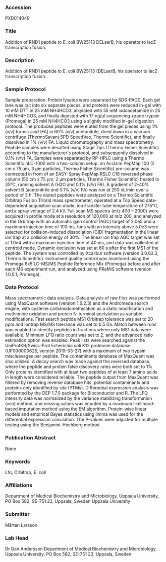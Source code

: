 ### Accession
PXD014049

### Title
Addition of RND1 peptide to E. coli BW25113 DELserB, his operator to lacZ transcription fusion.

### Description
Addition of RND1 peptide to E. coli BW25113 (DELserB, his operator to lacZ transcription fusion.

### Sample Protocol
Sample preparation. Protein lysates were separated by SDS-PAGE. Each gel lane was cut into six separate pieces, and proteins were reduced in-gel with 10 mM DTT in 25 mM NH4HCO3, alkylated with 55 mM iodoacetamide in 25 mM NH4HCO3, and finally digested with 17 ng/μl sequencing-grade trypsin (Promega) in 25 mM NH4HCO3 using a slightly modified in-gel digestion protocol. The produced peptides were eluted from the gel pieces using 1% (v/v) formic acid (FA) in 60% (v/v) acetonitrile, dried down in a vacuum centrifuge (ThermoSavant SPD SpeedVac, Thermo Scientific), and finally dissolved in 1% (v/v) FA.   Liquid chromatography and mass spectrometry.  Peptide samples were desalted using Stage Tips (Thermo Fisher Scientific) according to the manufacturer's protocol, and subsequently dissolved in 0.1% (v/v) FA. Samples were separated by RP-HPLC using a Thermo Scientific nLC-1000 with a two-column setup; an Acclaim PepMap 100 (2 cm x 75 μm, 3 μm particles, Thermo Fisher Scientific) pre-column was connected in front of an EASY-Spray PepMap RSLC C18 reversed phase column (50 cm x 75 μm, 2 μm particles, Thermo Fisher Scientific) heated to 35°C, running solvent A (H2O and 0.1% (v/v) FA). A gradient of 2–40% solvent B (acetonitrile and 0.1% (v/v) FA) was run at 250 nL/min over a period of 3 h. The eluted peptides were analyzed on a Thermo Scientific Orbitrap Fusion Tribrid mass spectrometer, operated at a Top Speed data-dependent acquisition scan mode, ion-transfer tube temperature of 275°C, and a spray voltage of 2.4 kV. Full scan MS spectra (m/z 400 – 2000) were acquired in profile mode at a resolution of 120,000 at m/z 200, and analyzed in the Orbitrap with an automatic gain control (AGC) target of 2.0e5 and a maximum injection time of 100 ms. Ions with an intensity above 5.0e3 were selected for collision-induced dissociation (CID) fragmentation in the linear ion trap at a collision energy of 30%. The linear ion trap AGC target was set at 1.0e4 with a maximum injection time of 40 ms, and data was collected at centroid mode. Dynamic exclusion was set at 60 s after the first MS1 of the peptide. The system was controlled by Xcalibur software (version 3.0.63.3, Thermo Scientific). Instrument quality control was monitored using the Promega 6x5 LC-MS/MS Peptide Reference Mix (Promega) before and after each MS experiment run, and analyzed using PReMiS software (version 1.0.5.1, Promega).

### Data Protocol
Mass spectrometric data analysis. Data analysis of raw files was performed using MaxQuant software (version 1.6.2.3) and the Andromeda search engine, with cysteine carbamidomethylation as a static modification and methionine oxidation and protein N-terminal acetylation as variable modifications. First search peptide MS1 Orbitrap tolerance was set to 20 ppm and iontrap MS/MS tolerance was set to 0.5 Da. Match between runs was enabled to identify peptides in fractions where only MS1 data were available. Minimum LFQ ratio count was set to 2, and the advanced ratio estimation option was enabled. Peak lists were searched against the UniProtKB/Swiss-Prot Echerichia coli K12 proteome database (UP000000625, version 2019-03-27) with a maximum of two trypsin miscleavages per peptide. The contaminants database of MaxQuant was also utilized. A decoy search was made against the reversed database, where the peptide and protein false discovery rates were both set to 1%. Only proteins identified with at least two peptides of at least 7 amino acids in length were considered reliable. The peptide output from MaxQuant was filtered by removing reverse database hits, potential contaminants and proteins only identified by site (PTMs). Differential expression analysis was performed by the DEP 1.7.0 package for Bioconductor and R. The LFQ intensity data was normalized by the variance stabilizing transformation (vsn) method, and missing values was imputed by a maximum likelihood-based imputation method using the EM algorithm. Protein-wise linear models and empirical Bayes statistics using limma was used for the differential expression calculation. The P-values were adjusted for multiple testing using the Benjamini–Hochberg method.

### Publication Abstract
None

### Keywords
Lfq, Orbitrap, E. coli

### Affiliations
Department of Medical Biochemistry and Microbiology, Uppsala University, PO Box 582, SE-751 23, Uppsala, Sweden
Uppsala University

### Submitter
Mårten Larsson

### Lab Head
Dr Dan Andersson
Department of Medical Biochemistry and Microbiology, Uppsala University, PO Box 582, SE-751 23, Uppsala, Sweden


